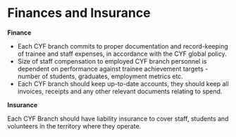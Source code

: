 # Finances and Insurance

**Finance**

* Each CYF branch commits to proper documentation and record-keeping of trainee and staff expenses, in accordance with the CYF global policy.
* Size of staff compensation to employed CYF branch personnel is dependent on performance against trainee achievement targets - number of students, graduates, employment metrics etc.
* Each CYF branch should keep up-to-date accounts, they should keep all invoices, receipts and any other relevant documents relating to spend.

**Insurance**

Each CYF Branch should have liability insurance to cover staff, students and volunteers in the territory where they operate.

